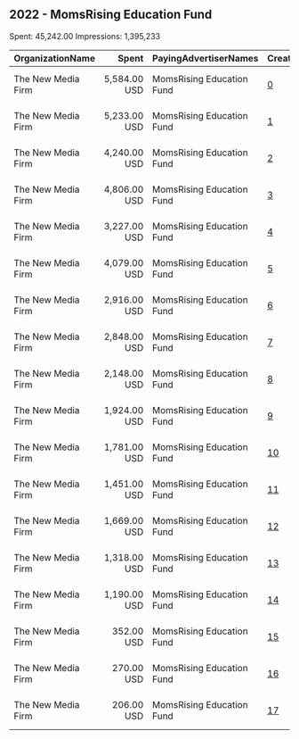 ## 2022 - MomsRising Education Fund 
Spent: 45,242.00
Impressions: 1,395,233

|OrganizationName|Spent|PayingAdvertiserNames|CreativeUrls|Impressions|Genders|AgeBrackets|CountryCodes|BillingAddresses|CandidateBallotInformation|
|:---|---:|:---|:---|---:|:---|:---|:---|:---|:---|
|The New Media Firm|5,584.00 USD|MomsRising Education Fund|[0](https://www.snap.com/political-ads/asset/533cbfe14694559b2b16275963f8b3e0b53fb4c89ff50c8d8b8bf571dbff0300?mediaType=mp4)|172,195|FEMALE|18+|united states|"1730 Rhode Island Ave, NW Ste 213,Washington,20036,US"|Fair Start for Kids signups|
|The New Media Firm|5,233.00 USD|MomsRising Education Fund|[1](https://www.snap.com/political-ads/asset/7aadcf146fe26f2f3fd809b983d583b77311be53cbfa5437281542546279c6c0?mediaType=mp4)|158,175|FEMALE|18+|united states|"1730 Rhode Island Ave, NW Ste 213,Washington,20036,US"|Fair Start for Kids signups|
|The New Media Firm|4,240.00 USD|MomsRising Education Fund|[2](https://www.snap.com/political-ads/asset/533cbfe14694559b2b16275963f8b3e0b53fb4c89ff50c8d8b8bf571dbff0300?mediaType=mp4)|145,103|FEMALE|18+|united states|"1730 Rhode Island Ave, NW Ste 213,Washington,20036,US"|Fair Start for Kids|
|The New Media Firm|4,806.00 USD|MomsRising Education Fund|[3](https://www.snap.com/political-ads/asset/7dadfd1e8fdad8c530f0ce6ba36f3144068619f90793ffa88ae5ada2a06df91e?mediaType=mp4)|124,171|FEMALE|18+|united states|"1730 Rhode Island Ave, NW Ste 213,Washington,20036,US"|Fair Start for Kids signups|
|The New Media Firm|3,227.00 USD|MomsRising Education Fund|[4](https://www.snap.com/political-ads/asset/e9e89090cd23c472d21379047a8c59bc874c7c117aa0994e7cef7de00c6ab4d3?mediaType=mp4)|104,409|FEMALE|18+|united states|"1730 Rhode Island Ave, NW Ste 213,Washington,20036,US"|Fair Start for Kids|
|The New Media Firm|4,079.00 USD|MomsRising Education Fund|[5](https://www.snap.com/political-ads/asset/7dadfd1e8fdad8c530f0ce6ba36f3144068619f90793ffa88ae5ada2a06df91e?mediaType=mp4)|104,174|FEMALE|18+|united states|"1730 Rhode Island Ave, NW Ste 213,Washington,20036,US"|Fair Start for Kids|
|The New Media Firm|2,916.00 USD|MomsRising Education Fund|[6](https://www.snap.com/political-ads/asset/d44a5e0f1acad9b4a25bd46c67d10a15ce1109045133e9a8fb770b7fd1a384cf?mediaType=mp4)|101,887|FEMALE|18+|united states|"1730 Rhode Island Ave, NW Ste 213,Washington,20036,US"|Fair Start for Kids signups|
|The New Media Firm|2,848.00 USD|MomsRising Education Fund|[7](https://www.snap.com/political-ads/asset/f8f5443fd03b830dc9bdc2d98291340e6cb77c7ac6cc91628fd0d367726c5fbc?mediaType=mp4)|95,556|FEMALE|18+|united states|"1730 Rhode Island Ave, NW Ste 213,Washington,20036,US"|Fair Start for Kids signups|
|The New Media Firm|2,148.00 USD|MomsRising Education Fund|[8](https://www.snap.com/political-ads/asset/6534d8b2c0917d0da96f0ab3693484e226187427e629717e10d25baef074eee9?mediaType=mp4)|72,575|FEMALE|18+|united states|"1730 Rhode Island Ave, NW Ste 213,Washington,20036,US"|Fair Start for Kids|
|The New Media Firm|1,924.00 USD|MomsRising Education Fund|[9](https://www.snap.com/political-ads/asset/14a584426c8f2aaff7ab58d5c660622e4f5170f0e02533db28f3b7ce23ce38e1?mediaType=mp4)|60,683|FEMALE|18+|united states|"1730 Rhode Island Ave, NW Ste 213,Washington,20036,US"|Fair Start for Kids|
|The New Media Firm|1,781.00 USD|MomsRising Education Fund|[10](https://www.snap.com/political-ads/asset/e9e89090cd23c472d21379047a8c59bc874c7c117aa0994e7cef7de00c6ab4d3?mediaType=mp4)|59,419|FEMALE|18+|united states|"1730 Rhode Island Ave, NW Ste 213,Washington,20036,US"|Fair Start for Kids signups|
|The New Media Firm|1,451.00 USD|MomsRising Education Fund|[11](https://www.snap.com/political-ads/asset/f8f5443fd03b830dc9bdc2d98291340e6cb77c7ac6cc91628fd0d367726c5fbc?mediaType=mp4)|48,109|FEMALE|18+|united states|"1730 Rhode Island Ave, NW Ste 213,Washington,20036,US"|Fair Start for Kids|
|The New Media Firm|1,669.00 USD|MomsRising Education Fund|[12](https://www.snap.com/political-ads/asset/7aadcf146fe26f2f3fd809b983d583b77311be53cbfa5437281542546279c6c0?mediaType=mp4)|46,832|FEMALE|18+|united states|"1730 Rhode Island Ave, NW Ste 213,Washington,20036,US"|Fair Start for Kids|
|The New Media Firm|1,318.00 USD|MomsRising Education Fund|[13](https://www.snap.com/political-ads/asset/cc74032cba9457e027cba30bda15acde8def52cdfec9b19bd8059036d7fffef8?mediaType=mp4)|43,346|FEMALE|18+|united states|"1730 Rhode Island Ave, NW Ste 213,Washington,20036,US"|Fair Start for Kids|
|The New Media Firm|1,190.00 USD|MomsRising Education Fund|[14](https://www.snap.com/political-ads/asset/d44a5e0f1acad9b4a25bd46c67d10a15ce1109045133e9a8fb770b7fd1a384cf?mediaType=mp4)|31,999|FEMALE|18+|united states|"1730 Rhode Island Ave, NW Ste 213,Washington,20036,US"|Fair Start for Kids|
|The New Media Firm|352.00 USD|MomsRising Education Fund|[15](https://www.snap.com/political-ads/asset/6534d8b2c0917d0da96f0ab3693484e226187427e629717e10d25baef074eee9?mediaType=mp4)|11,201|FEMALE|18+|united states|"1730 Rhode Island Ave, NW Ste 213,Washington,20036,US"|Fair Start for Kids signups|
|The New Media Firm|270.00 USD|MomsRising Education Fund|[16](https://www.snap.com/political-ads/asset/14a584426c8f2aaff7ab58d5c660622e4f5170f0e02533db28f3b7ce23ce38e1?mediaType=mp4)|7,971|FEMALE|18+|united states|"1730 Rhode Island Ave, NW Ste 213,Washington,20036,US"|Fair Start for Kids signups|
|The New Media Firm|206.00 USD|MomsRising Education Fund|[17](https://www.snap.com/political-ads/asset/cc74032cba9457e027cba30bda15acde8def52cdfec9b19bd8059036d7fffef8?mediaType=mp4)|7,428|FEMALE|18+|united states|"1730 Rhode Island Ave, NW Ste 213,Washington,20036,US"|Fair Start for Kids signups|
